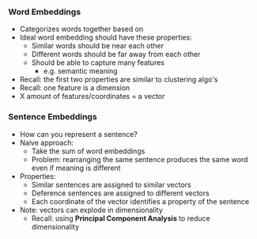 ### Word Embeddings
* Categorizes words together based on 
* Ideal word embedding should have these properties:
	* Similar words should be near each other
	* Different words should be far away from each other
	* Should be able to capture many features
		* e.g. semantic meaning
* Recall: the first two properties are similar to clustering algo's
* Recall: one feature is a dimension
* X amount of features/coordinates = a vector
### Sentence Embeddings
* How can you represent a sentence?
* Naive approach:
	* Take the sum of word embeddings
	* Problem: rearranging the same sentence produces the same word even if meaning is different
* Properties:
	* Similar sentences are assigned to similar vectors
	* Deference sentences are assigned to different vectors
	* Each coordinate of the vector identifies a property of the sentence
* Note: vectors can explode in dimensionality
	* Recall: using **Principal Component Analysis** to reduce dimensionality
